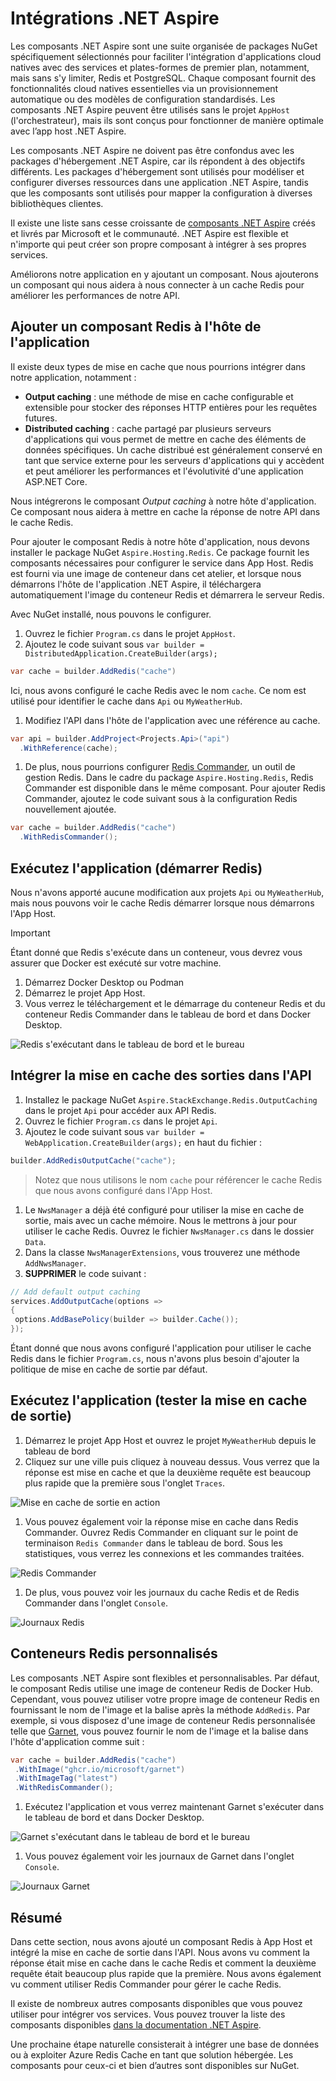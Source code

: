 # Intégrations .NET Aspire

Les composants .NET Aspire sont une suite organisée de packages NuGet spécifiquement sélectionnés pour faciliter l'intégration d'applications cloud natives avec des services et plates-formes de premier plan, notamment, mais sans s'y limiter, Redis et PostgreSQL. Chaque composant fournit des fonctionnalités cloud natives essentielles via un provisionnement automatique ou des modèles de configuration standardisés. Les composants .NET Aspire peuvent être utilisés sans le projet `AppHost` (l'orchestrateur), mais ils sont conçus pour fonctionner de manière optimale avec l’app host .NET Aspire.

Les composants .NET Aspire ne doivent pas être confondus avec les packages d'hébergement .NET Aspire, car ils répondent à des objectifs différents. Les packages d'hébergement sont utilisés pour modéliser et configurer diverses ressources dans une application .NET Aspire, tandis que les composants sont utilisés pour mapper la configuration à diverses bibliothèques clientes.

Il existe une liste sans cesse croissante de [composants .NET Aspire](https://learn.microsoft.com/dotnet/aspire/fundamentals/components-overview?tabs=dotnet-cli#available-components) créés et livrés par Microsoft et le communauté. .NET Aspire est flexible et n'importe qui peut créer son propre composant à intégrer à ses propres services.

Améliorons notre application en y ajoutant un composant. Nous ajouterons un composant qui nous aidera à nous connecter à un cache Redis pour améliorer les performances de notre API.

## Ajouter un composant Redis à l'hôte de l'application

Il existe deux types de mise en cache que nous pourrions intégrer dans notre application, notamment :

- **Output caching** : une méthode de mise en cache configurable et extensible pour stocker des réponses HTTP entières pour les requêtes futures.
- **Distributed caching** : cache partagé par plusieurs serveurs d'applications qui vous permet de mettre en cache des éléments de données spécifiques. Un cache distribué est généralement conservé en tant que service externe pour les serveurs d'applications qui y accèdent et peut améliorer les performances et l'évolutivité d'une application ASP.NET Core.

Nous intégrerons le composant _Output caching_ à notre hôte d'application. Ce composant nous aidera à mettre en cache la réponse de notre API dans le cache Redis.

Pour ajouter le composant Redis à notre hôte d'application, nous devons installer le package NuGet `Aspire.Hosting.Redis`. Ce package fournit les composants nécessaires pour configurer le service dans App Host. Redis est fourni via une image de conteneur dans cet atelier, et lorsque nous démarrons l'hôte de l'application .NET Aspire, il téléchargera automatiquement l'image du conteneur Redis et démarrera le serveur Redis.

Avec NuGet installé, nous pouvons le configurer.

1. Ouvrez le fichier `Program.cs` dans le projet `AppHost`.
1. Ajoutez le code suivant sous `var builder = DistributedApplication.CreateBuilder(args);`

 ```csharp
 var cache = builder.AddRedis("cache")
 ```

   Ici, nous avons configuré le cache Redis avec le nom `cache`. Ce nom est utilisé pour identifier le cache dans `Api` ou `MyWeatherHub`.

1. Modifiez l'API dans l'hôte de l'application avec une référence au cache.

 ```csharp
 var api = builder.AddProject<Projects.Api>("api")
   .WithReference(cache);
 ```

1. De plus, nous pourrions configurer [Redis Commander](https://joeferner.github.io/redis-commander/), un outil de gestion Redis. Dans le cadre du package `Aspire.Hosting.Redis`, Redis Commander est disponible dans le même composant. Pour ajouter Redis Commander, ajoutez le code suivant sous à la configuration Redis nouvellement ajoutée.

 ```csharp
 var cache = builder.AddRedis("cache")
   .WithRedisCommander();
 ```

## Exécutez l'application (démarrer Redis)

Nous n'avons apporté aucune modification aux projets `Api` ou `MyWeatherHub`, mais nous pouvons voir le cache Redis démarrer lorsque nous démarrons l'App Host.

> [!IMPORTANT]
> Étant donné que Redis s'exécute dans un conteneur, vous devrez vous assurer que Docker est exécuté sur votre machine.

1. Démarrez Docker Desktop ou Podman
1. Démarrez le projet App Host.
1. Vous verrez le téléchargement et le démarrage du conteneur Redis et du conteneur Redis Commander dans le tableau de bord et dans Docker Desktop.

  ![Redis s'exécutant dans le tableau de bord et le bureau](.../media/redis-started.png)

## Intégrer la mise en cache des sorties dans l'API

1. Installez le package NuGet `Aspire.StackExchange.Redis.OutputCaching` dans le projet `Api` pour accéder aux API Redis.
1. Ouvrez le fichier `Program.cs` dans le projet `Api`.
1. Ajoutez le code suivant sous `var builder = WebApplication.CreateBuilder(args);` en haut du fichier :

 ```csharp
 builder.AddRedisOutputCache("cache");
 ```

 > Notez que nous utilisons le nom `cache` pour référencer le cache Redis que nous avons configuré dans l'App Host.

1. Le `NwsManager` a déjà été configuré pour utiliser la mise en cache de sortie, mais avec un cache mémoire. Nous le mettrons à jour pour utiliser le cache Redis. Ouvrez le fichier `NwsManager.cs` dans le dossier `Data`.
1. Dans la classe `NwsManagerExtensions`, vous trouverez une méthode `AddNwsManager`.
1. **SUPPRIMER** le code suivant :

 ```csharp
 // Add default output caching
 services.AddOutputCache(options =>
 {
  options.AddBasePolicy(builder => builder.Cache());
 });
 ```

 Étant donné que nous avons configuré l'application pour utiliser le cache Redis dans le fichier `Program.cs`, nous n'avons plus besoin d'ajouter la politique de mise en cache de sortie par défaut.

## Exécutez l'application (tester la mise en cache de sortie)

1. Démarrez le projet App Host et ouvrez le projet `MyWeatherHub` depuis le tableau de bord
1. Cliquez sur une ville puis cliquez à nouveau dessus. Vous verrez que la réponse est mise en cache et que la deuxième requête est beaucoup plus rapide que la première sous l'onglet `Traces`.

 ![Mise en cache de sortie en action](.../media/output-caching.png)

1. Vous pouvez également voir la réponse mise en cache dans Redis Commander. Ouvrez Redis Commander en cliquant sur le point de terminaison `Redis Commander` dans le tableau de bord. Sous les statistiques, vous verrez les connexions et les commandes traitées.

 ![Redis Commander](.../media/redis-commander.png)

1. De plus, vous pouvez voir les journaux du cache Redis et de Redis Commander dans l'onglet `Console`.

 ![Journaux Redis](.../media/redis-logs.png)

## Conteneurs Redis personnalisés

Les composants .NET Aspire sont flexibles et personnalisables. Par défaut, le composant Redis utilise une image de conteneur Redis de Docker Hub. Cependant, vous pouvez utiliser votre propre image de conteneur Redis en fournissant le nom de l'image et la balise après la méthode `AddRedis`. Par exemple, si vous disposez d'une image de conteneur Redis personnalisée telle que [Garnet](https://github.com/microsoft/garnet), vous pouvez fournir le nom de l'image et la balise dans l'hôte d'application comme suit :

```csharp
var cache = builder.AddRedis("cache")
 .WithImage("ghcr.io/microsoft/garnet")
 .WithImageTag("latest")
 .WithRedisCommander();
```

1. Exécutez l'application et vous verrez maintenant Garnet s'exécuter dans le tableau de bord et dans Docker Desktop.

  ![Garnet s'exécutant dans le tableau de bord et le bureau](.../media/garnet-started.png)

1. Vous pouvez également voir les journaux de Garnet dans l'onglet `Console`.

  ![Journaux Garnet](.../media/garnet-logs.png)

## Résumé

Dans cette section, nous avons ajouté un composant Redis à App Host et intégré la mise en cache de sortie dans l'API. Nous avons vu comment la réponse était mise en cache dans le cache Redis et comment la deuxième requête était beaucoup plus rapide que la première. Nous avons également vu comment utiliser Redis Commander pour gérer le cache Redis.

Il existe de nombreux autres composants disponibles que vous pouvez utiliser pour intégrer vos services. Vous pouvez trouver la liste des composants disponibles [dans la documentation .NET Aspire](https://learn.microsoft.com/dotnet/aspire/fundamentals/components-overview?tabs=dotnet-cli#available-components).

Une prochaine étape naturelle consisterait à intégrer une base de données ou à exploiter Azure Redis Cache en tant que solution hébergée. Les composants pour ceux-ci et bien d’autres sont disponibles sur NuGet.
